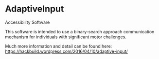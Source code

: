 # AdaptiveInput
Accessibility Software

This software is intended to use a binary-search approach communication mechanism for individuals with significant motor challenges.

Much more information and detail can be found here:
https://hackbuild.wordpress.com/2016/04/10/adaptive-input/
